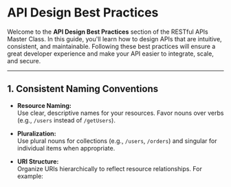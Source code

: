 # API Design Best Practices

Welcome to the **API Design Best Practices** section of the RESTful APIs Master Class. In this guide, you'll learn how to design APIs that are intuitive, consistent, and maintainable. Following these best practices will ensure a great developer experience and make your API easier to integrate, scale, and secure.

---

## 1. Consistent Naming Conventions

- **Resource Naming:**  
  Use clear, descriptive names for your resources. Favor nouns over verbs (e.g., `/users` instead of `/getUsers`).

- **Pluralization:**  
  Use plural nouns for collections (e.g., `/users`, `/orders`) and singular for individual items when appropriate.

- **URI Structure:**  
  Organize URIs hierarchically to reflect resource relationships. For example:
